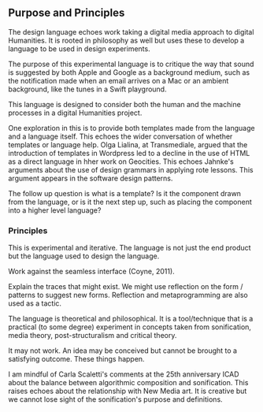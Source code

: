 ## Purpose and Principles

The design language echoes work taking a digital media approach to digital Humanities. It is rooted in philosophy as well but uses these to develop a language to be used in design experiments.  

The purpose of this experimental language is to critique the way that sound is suggested by both Apple and Google as a background medium, such as the notification made when an email arrives on a Mac or an ambient background, like the tunes in a Swift playground. 

This language is designed to consider both the human and the machine processes in a digital Humanities project. 

One exploration in this is to provide both templates made from the language and a language itself. This echoes the wider conversation of whether templates or language help. Olga Lialina, at Transmediale, argued that the introduction of templates in Wordpress led to a decline in the use of HTML as a direct language in hher work on Geocities. This echoes Jahnke's arguments about the use of design grammars in applying rote lessons. This argument appears in the software design patterns.

The follow up question is what is a template? Is it the component drawn from the language, or is it the next step up, such as placing the component into a higher level language? 

### Principles

This is experimental and iterative. The language is not just the end product but the language used to design the language. 

Work against the seamless interface (Coyne, 2011).

Explain the traces that might exist. We might use reflection on the form / patterns to suggest new forms. Reflection and metaprogramming are also used as a tactic. 

The language is theoretical and philosophical. It is a tool/technique that is a practical (to some degree) experiment in concepts taken from sonification, media theory, post-structuralism and critical theory. 

It may not work. An idea may be conceived but cannot be brought to a satisfying outcome. These things happen.

I am mindful of Carla Scaletti's comments at the 25th anniversary ICAD about the balance between algorithmic composition and sonification. This raises echoes about the relationship with New Media art. It is creative but we cannot lose sight of the sonification's purpose and definitions. 
 
